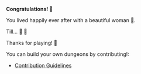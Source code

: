 **Congratulations! 🥳**

You lived happily ever after with a beautiful woman 💑.

Till... 🐺 🐺

Thanks for playing! 🥳

 You can build your own dungeons by contributing!:

- [Contribution Guidelines](../../../../README.md#contribution-guidelines)
